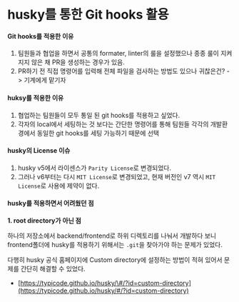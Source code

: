 # husky를 통한 Git hooks 활용



#### Git hooks를 적용한 이유

1. 팀원들과 협업을 하면서 공통의 formater, linter의 룰을 설정했으나 종종 룰이 지켜지지 않은 채 PR을 생성하는 경우가 있음.
2. PR하기 전 직접 명령어를 입력해 전체 파일을 검사하는 방법도 있으나 귀찮은건? -&gt; 기계에게 맡기자

#### huksy를 적용한 이유

1. 협업하는 팀원들이 모두 통일 된 git hooks를 적용하고 싶었다.
2. 각자의 local에서 세팅하는 것 보다는 간단한 명령어를 통해 팀원들 각각의 개발환경에서 동일한 git hooks를 세팅 가능하기 때문에 선택

#### husky의 License 이슈

1. husky v5에서 라이센스가 `Parity License`로 변경되었다.
2. 그러나 v6부터는 다시 `MIT License`로 변경되었고, 현재 버전인 v7 역시  `MIT License`로 사용에 제약이 없다.

#### husky를 적용하면서 어려웠던 점

**1. root directory가 아닌 점**

하나의 저장소에서 backend/frontend로 하위 디렉토리를 나눠서 개발하다 보니 frontend폴더에 husky를 적용하기 위해서는 `.git`을 찾아가야 하는 문제가 있었다.

다행히 husky 공식 홈페이지에 Custom directory에 설정하는 방법이 적혀 있어서 문제를 간단히 해결할 수 있었다.

* [https://typicode.github.io/husky/\#/?id=custom-directory](https://typicode.github.io/husky/#/?id=custom-directory)

